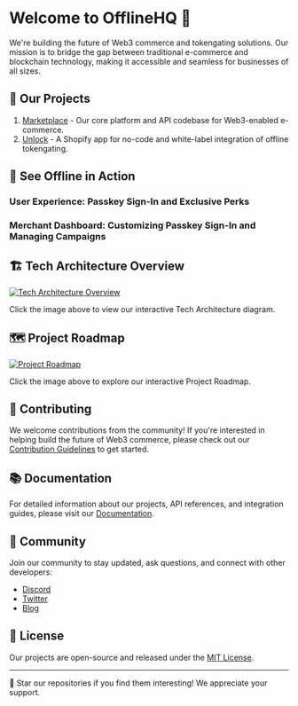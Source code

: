 # Welcome to OfflineHQ 👋

We're building the future of Web3 commerce and tokengating solutions. Our mission is to bridge the gap between traditional e-commerce and blockchain technology, making it accessible and seamless for businesses of all sizes.

## 🚀 Our Projects

1. [Marketplace](https://github.com/OfflineHQ/marketplace) - Our core platform and API codebase for Web3-enabled e-commerce.
2. [Unlock](https://github.com/OfflineHQ/shopify-unlock) - A Shopify app for no-code and white-label integration of offline tokengating.

## 🎥 See Offline in Action

### User Experience: Passkey Sign-In and Exclusive Perks

### Merchant Dashboard: Customizing Passkey Sign-In and Managing Campaigns

## 🏗️ Tech Architecture Overview

[![Tech Architecture Overview](https://github.com/user-attachments/assets/db22f03e-b1e4-4eb9-bf39-52c6d0e050df)](https://lucid.app/documents/embedded/e4944a4b-41af-47ed-a4ff-1c4e5f2b7528?invitationId=inv_54639997-dead-44bf-a378-f4473e74e48c#)

Click the image above to view our interactive Tech Architecture diagram.

## 🗺️ Project Roadmap

[![Project Roadmap](https://github.com/user-attachments/assets/876ea41b-48b4-4308-8239-12ca34694134)](https://lucid.app/documents/embedded/160cef11-5208-4ba5-a611-659f81f13e02#)

Click the image above to explore our interactive Project Roadmap.

## 🤝 Contributing

We welcome contributions from the community! If you're interested in helping build the future of Web3 commerce, please check out our [Contribution Guidelines](CONTRIBUTING.md) to get started.

## 📚 Documentation

For detailed information about our projects, API references, and integration guides, please visit our [Documentation](https://docs.offlinehq.com).

## 💬 Community

Join our community to stay updated, ask questions, and connect with other developers:

- [Discord](https://discord.gg/offlinehq)
- [Twitter](https://twitter.com/OfflineHQ)
- [Blog](https://blog.offlinehq.com)

## 📄 License

Our projects are open-source and released under the [MIT License](LICENSE).

---

🌟 Star our repositories if you find them interesting! We appreciate your support.
